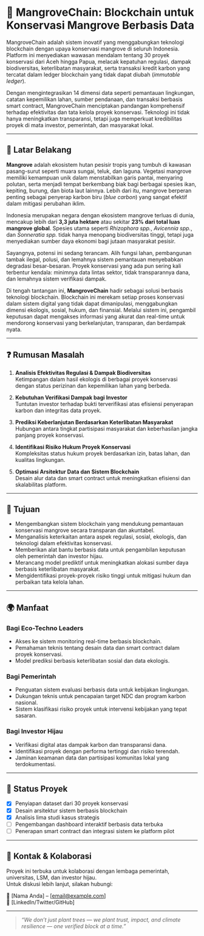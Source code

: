 # 🌱 MangroveChain: Blockchain untuk Konservasi Mangrove Berbasis Data

MangroveChain adalah sistem inovatif yang menggabungkan teknologi blockchain dengan upaya konservasi mangrove di seluruh Indonesia. Platform ini menyediakan wawasan mendalam tentang 30 proyek konservasi dari Aceh hingga Papua, melacak kepatuhan regulasi, dampak biodiversitas, keterlibatan masyarakat, serta transaksi kredit karbon yang tercatat dalam ledger blockchain yang tidak dapat diubah (*immutable ledger*).

Dengan mengintegrasikan 14 dimensi data seperti pemantauan lingkungan, catatan kepemilikan lahan, sumber pendanaan, dan transaksi berbasis smart contract, MangroveChain menciptakan pandangan komprehensif terhadap efektivitas dan tata kelola proyek konservasi. Teknologi ini tidak hanya meningkatkan transparansi, tetapi juga memperkuat kredibilitas proyek di mata investor, pemerintah, dan masyarakat lokal.

---

## 🧩 Latar Belakang

**Mangrove** adalah ekosistem hutan pesisir tropis yang tumbuh di kawasan pasang-surut seperti muara sungai, teluk, dan laguna. Vegetasi mangrove memiliki kemampuan unik dalam menstabilkan garis pantai, menyaring polutan, serta menjadi tempat berkembang biak bagi berbagai spesies ikan, kepiting, burung, dan biota laut lainnya. Lebih dari itu, mangrove berperan penting sebagai penyerap karbon biru (*blue carbon*) yang sangat efektif dalam mitigasi perubahan iklim.

Indonesia merupakan negara dengan ekosistem mangrove terluas di dunia, mencakup lebih dari **3,3 juta hektare** atau sekitar **23% dari total luas mangrove global**. Spesies utama seperti *Rhizophora spp.*, *Avicennia spp.*, dan *Sonneratia spp.* tidak hanya menopang biodiversitas tinggi, tetapi juga menyediakan sumber daya ekonomi bagi jutaan masyarakat pesisir.

Sayangnya, potensi ini sedang terancam. Alih fungsi lahan, pembangunan tambak ilegal, polusi, dan lemahnya sistem pemantauan menyebabkan degradasi besar-besaran. Proyek konservasi yang ada pun sering kali terbentur kendala: minimnya data lintas sektor, tidak transparannya dana, dan lemahnya sistem verifikasi dampak.

Di tengah tantangan ini, **MangroveChain** hadir sebagai solusi berbasis teknologi blockchain. Blockchain ini merekam setiap proses konservasi dalam sistem digital yang tidak dapat dimanipulasi, menggabungkan dimensi ekologis, sosial, hukum, dan finansial. Melalui sistem ini, pengambil keputusan dapat mengakses informasi yang akurat dan real-time untuk mendorong konservasi yang berkelanjutan, transparan, dan berdampak nyata.

---

## ❓ Rumusan Masalah

1. **Analisis Efektivitas Regulasi & Dampak Biodiversitas**  
   Ketimpangan dalam hasil ekologis di berbagai proyek konservasi dengan status perizinan dan kepemilikan lahan yang berbeda.

2. **Kebutuhan Verifikasi Dampak bagi Investor**  
   Tuntutan investor terhadap bukti terverifikasi atas efisiensi penyerapan karbon dan integritas data proyek.

3. **Prediksi Keberlanjutan Berdasarkan Keterlibatan Masyarakat**  
   Hubungan antara tingkat partisipasi masyarakat dan keberhasilan jangka panjang proyek konservasi.

4. **Identifikasi Risiko Hukum Proyek Konservasi**  
   Kompleksitas status hukum proyek berdasarkan izin, batas lahan, dan kualitas lingkungan.

5. **Optimasi Arsitektur Data dan Sistem Blockchain**  
   Desain alur data dan smart contract untuk meningkatkan efisiensi dan skalabilitas platform.

---

## 🎯 Tujuan

- Mengembangkan sistem blockchain yang mendukung pemantauan konservasi mangrove secara transparan dan akuntabel.
- Menganalisis keterkaitan antara aspek regulasi, sosial, ekologis, dan teknologi dalam efektivitas konservasi.
- Memberikan alat bantu berbasis data untuk pengambilan keputusan oleh pemerintah dan investor hijau.
- Merancang model prediktif untuk meningkatkan alokasi sumber daya berbasis keterlibatan masyarakat.
- Mengidentifikasi proyek-proyek risiko tinggi untuk mitigasi hukum dan perbaikan tata kelola lahan.

---

## 🌍 Manfaat

### Bagi Eco-Techno Leaders
- Akses ke sistem monitoring real-time berbasis blockchain.
- Pemahaman teknis tentang desain data dan smart contract dalam proyek konservasi.
- Model prediksi berbasis keterlibatan sosial dan data ekologis.

### Bagi Pemerintah
- Penguatan sistem evaluasi berbasis data untuk kebijakan lingkungan.
- Dukungan teknis untuk pencapaian target NDC dan program karbon nasional.
- Sistem klasifikasi risiko proyek untuk intervensi kebijakan yang tepat sasaran.

### Bagi Investor Hijau
- Verifikasi digital atas dampak karbon dan transparansi dana.
- Identifikasi proyek dengan performa tertinggi dan risiko terendah.
- Jaminan keamanan data dan partisipasi komunitas lokal yang terdokumentasi.

---

## 📌 Status Proyek

- [x] Penyiapan dataset dari 30 proyek konservasi
- [x] Desain arsitektur sistem berbasis blockchain
- [x] Analisis lima studi kasus strategis
- [ ] Pengembangan dashboard interaktif berbasis data terbuka
- [ ] Penerapan smart contract dan integrasi sistem ke platform pilot

---

## 🔗 Kontak & Kolaborasi

Proyek ini terbuka untuk kolaborasi dengan lembaga pemerintah, universitas, LSM, dan investor hijau.  
Untuk diskusi lebih lanjut, silakan hubungi:

📧 [Nama Anda] – [email@example.com]  
🔗 [LinkedIn/Twitter/GitHub]

---

> *“We don’t just plant trees — we plant trust, impact, and climate resilience — one verified block at a time.”*
